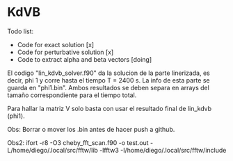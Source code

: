 # KdVB

Todo list:
- Code for exact solution [x]
- Code for perturbative solution [x]
- Code to extract alpha and beta vectors [doing]

El codigo "lin_kdvb_solver.f90" da la solucion de la parte linerizada, es decir, phi 1 y corre hasta el tiempo T = 2400 s. La info de esta parte se guarda en "phi1.bin". Ambos resultados se deben separa en arrays del tamaño correspondiente para el tiempo total.

Para hallar la matriz V solo basta con usar el resultado final de lin_kdvb (phi1).

Obs: Borrar o mover los .bin antes de hacer push a github.

Obs2: ifort -r8 -O3 cheby_fft_scan.f90 -o test.out -L/home/diego/.local/src/fftw/lib -lfftw3 -I/home/diego/.local/src/fftw/include
